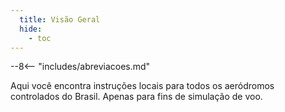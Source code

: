 ```yaml
---
  title: Visão Geral
  hide:
    - toc
---
```


--8<-- "includes/abreviacoes.md"

Aqui você encontra instruções locais para todos os aeródromos controlados do Brasil. Apenas para fins de simulação de voo.